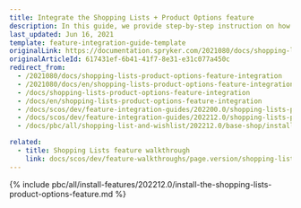 ```yaml
---
title: Integrate the Shopping Lists + Product Options feature
description: In this guide, we provide step-by-step instruction on how to install Shopping Lists + Product Options Feature  into Spryker-based project.
last_updated: Jun 16, 2021
template: feature-integration-guide-template
originalLink: https://documentation.spryker.com/2021080/docs/shopping-lists-product-options-feature-integration
originalArticleId: 617431ef-6b41-41f7-8e31-e31c077a450c
redirect_from:
  - /2021080/docs/shopping-lists-product-options-feature-integration
  - /2021080/docs/en/shopping-lists-product-options-feature-integration
  - /docs/shopping-lists-product-options-feature-integration
  - /docs/en/shopping-lists-product-options-feature-integration
  - /docs/scos/dev/feature-integration-guides/202200.0/shopping-lists-product-options-feature-integration.html
  - /docs/scos/dev/feature-integration-guides/202212.0/shopping-lists-product-options-feature-integration.html
  - /docs/pbc/all/shopping-list-and-wishlist/202212.0/base-shop/install-and-upgrade/install-the-shopping-lists-product-options-feature.html

related:
  - title: Shopping Lists feature walkthrough
    link: docs/scos/dev/feature-walkthroughs/page.version/shopping-lists-feature-walkthrough.html
---
```


{% include pbc/all/install-features/202212.0/install-the-shopping-lists-product-options-feature.md %} <!-- To edit, see /_includes/pbc/all/install-features/202212.0/install-the-shopping-lists-product-options-feature.md -->
